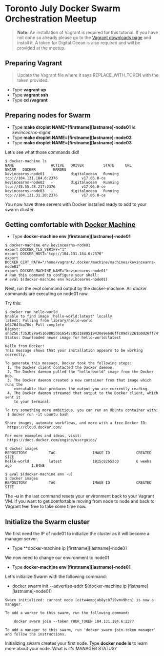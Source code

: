 # Toronto July Docker Swarm Orchestration Meetup

> **Note:** An installation of Vagrant is required for this tutorial. If you have not done so already please go to the [Vagrant downloads page](https://www.vagrantup.com/downloads.html) and install it. A token for Digital Ocean is also required and will be provided at the meetup.

## Preparing Vagrant

> Update the Vagrant file where it says REPLACE_WITH_TOKEN with the token provided.

* Type **vagrant up**
* Type **vagrant ssh**
* Type **cd /vagrant**

## Preparing nodes for Swarm

* Type **make droplet NAME=[firstname][lastname]-node01** _ie. kevincearns-mgmt_
* Type **make droplet NAME=[firstname][lastname]-node02**
* Type **make droplet NAME=[firstname][lastname]-node03**

Let's see what those commands did!
```
$ docker-machine ls
NAME                 ACTIVE   DRIVER         STATE     URL                        SWARM   DOCKER        ERRORS
kevincearns-node01   -        digitalocean   Running   tcp://104.131.184.6:2376           v17.06.0-ce   
kevincearns-node02   -        digitalocean   Running   tcp://45.55.48.217:2376            v17.06.0-ce   
kevincearns-node03   -        digitalocean   Running   tcp://104.131.31.20:2376           v17.06.0-ce   
```
You now have three servers with Docker installed ready to add to your swarm cluster.

## Getting comfortable with [Docker Machine](https://docs.docker.com/machine/)

* Type **docker-machine env [firstname][lastname]-node01**
```
$ docker-machine env kevincearns-node01
export DOCKER_TLS_VERIFY="1"
export DOCKER_HOST="tcp://104.131.184.6:2376"
export DOCKER_CERT_PATH="/home/vagrant/.docker/machine/machines/kevincearns-node01"
export DOCKER_MACHINE_NAME="kevincearns-node01"
# Run this command to configure your shell: 
# eval $(docker-machine env kevincearns-node01)
```

Next, run the _eval_ command output by the docker-machine. All _docker_ commands are executing on node01 now. 

Try this:
```
$ docker run hello-world
Unable to find image 'hello-world:latest' locally
latest: Pulling from library/hello-world
b04784fba78d: Pull complete 
Digest: sha256:f3b3b28a45160805bb16542c9531888519430e9e6d6ffc09d72261b0d26ff74f
Status: Downloaded newer image for hello-world:latest

Hello from Docker!
This message shows that your installation appears to be working correctly.

To generate this message, Docker took the following steps:
 1. The Docker client contacted the Docker daemon.
 2. The Docker daemon pulled the "hello-world" image from the Docker Hub.
 3. The Docker daemon created a new container from that image which runs the
    executable that produces the output you are currently reading.
 4. The Docker daemon streamed that output to the Docker client, which sent it
    to your terminal.

To try something more ambitious, you can run an Ubuntu container with:
 $ docker run -it ubuntu bash

Share images, automate workflows, and more with a free Docker ID:
 https://cloud.docker.com/

For more examples and ideas, visit:
 https://docs.docker.com/engine/userguide/

$ docker images
REPOSITORY          TAG                 IMAGE ID            CREATED             SIZE
hello-world         latest              1815c82652c0        6 weeks ago         1.84kB

$ eval $(docker-machine env -u)
$ docker images
REPOSITORY          TAG                 IMAGE ID            CREATED             SIZE
```

The **-u** in the last command resets your environment back to your Vagrant VM.
If you want to get comfortable moving from node to node and back to Vagrant feel free to take some time now.

## Initialize the Swarm cluster

We first need the IP of node01 to initialize the cluster as it will become a manager server.

* Type **docker-machine ip [firstname][lastname]-node01

We now need to change our environment to node01

* Type **docker-machine env [firstname][lastname]-node01**

Let's initialize Swarm with the following command:

* docker swarm init --advertise-addr $(docker-machine ip [fistname][lastname]-node01)

```
Swarm initialized: current node (oitw4ompjab8ycb7i9vmv9hcn) is now a manager.

To add a worker to this swarm, run the following command:

    docker swarm join --token YOUR_TOKEN 104.131.184.6:2377

To add a manager to this swarm, run 'docker swarm join-token manager' and follow the instructions.
```
Initializing swarm creates your first node. Type **docker node ls** to learn more about your node.
What is it's MANAGER STATUS?

